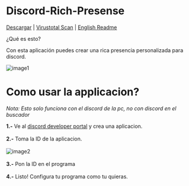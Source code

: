 # Discord-Rich-Presense
[Descargar](https://github.com/ItsHunterr/Discord-Rich-Presence/releases/download/v.0.2/Discord_Rich_Presence_64_2.0.0.exe) | [Virustotal Scan](https://www.virustotal.com/gui/file-analysis/YTM1YmVhNTNlYjdlYTM4OTc2MzA5Mjg4ZTFlMDAzN2Q6MTY1ODM0MjU1OA==) | [English Readme](https://github.com/ItsHunterr/Discord-Rich-Presence/blob/main/README.md)

¿Qué es esto?

Con esta aplicación puedes crear una rica presencia personalizada para discord.

![image1](https://i.imgur.com/xvHmQla.png)


# Como usar la applicacion?

_Nota: Esto solo funciona con el discord de la pc, no con discord en el buscador_

**1.-** Ve al [discord developer portal](https://discord.com/developers/applications) y crea una aplicacion. <br><br>
**2.-** Toma la ID de la aplicacion.  <br><br>
![image2](https://i.imgur.com/SmC6xlU.png) <br><br>
**3.-** Pon la ID en el programa <br><br>
**4.-** Listo! Configura tu programa como tu quieras. <br><br>
